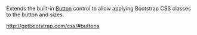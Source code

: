 Extends the built-in [Button](/docs/controls/builtin/Button) control to allow applying Bootstrap CSS classes to the button and sizes.

<http://getbootstrap.com/css/#buttons>
